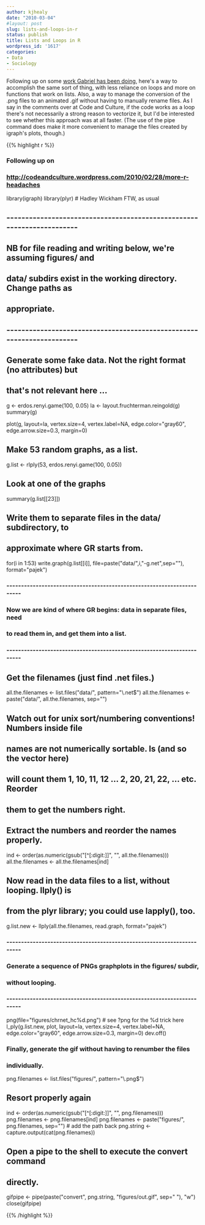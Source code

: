 ```yaml
---
author: kjhealy
date: "2010-03-04"
#layout: post
slug: lists-and-loops-in-r
status: publish
title: Lists and Loops in R
wordpress_id: '1617'
categories:
- Data
- Sociology
---
```


Following up on some [work Gabriel has been doing](http://codeandculture.wordpress.com/2010/02/28/more-r-headaches/), here's a way to accomplish the same sort of thing, with less reliance on loops and more on functions that work on lists. Also, a way to manage the conversion of the .png files to an animated .gif without having to manually rename files. As I say in the comments over at Code and Culture, if the code works as a loop there's not necessarily a strong reason to vectorize it, but I'd be interested to see whether this approach was at all faster. (The use of the pipe command does make it more convenient to manage the files created by igraph's plots, though.)

{{% highlight r %}}

### Following up on
### http://codeandculture.wordpress.com/2010/02/28/more-r-headaches

library(igraph)
library(plyr) # Hadley Wickham FTW, as usual

## ----------------------------------------------------------------------
## NB for file reading and writing below, we're assuming figures/ and
## data/ subdirs exist in the working directory. Change paths as
## appropriate. 
## ----------------------------------------------------------------------

## Generate some fake data. Not the right format (no attributes) but
## that's not relevant here ...
g <- erdos.renyi.game(100, 0.05)
la <- layout.fruchterman.reingold(g)
summary(g)

plot(g, layout=la, vertex.size=4, vertex.label=NA,
     edge.color="gray60", edge.arrow.size=0.3, margin=0)

## Make 53 random graphs, as a list.
g.list <- rlply(53, erdos.renyi.game(100, 0.05))

## Look at one of the graphs
summary(g.list[[23]])

## Write them to separate files in the data/ subdirectory, to
## approximate where GR starts from.
for(i in 1:53) write.graph(g.list[[i]], file=paste("data/",i,"-g.net",sep=""), format="pajek")

### ----------------------------------------------------------------------
### Now we are kind of where GR begins: data in separate files, need
### to read them in, and get them into a list.
### ----------------------------------------------------------------------

## Get the filenames (just find .net files.)
all.the.filenames <- list.files("data/", pattern="\\.net$")
all.the.filenames <- paste("data/", all.the.filenames, sep="")

## Watch out for unix sort/numbering conventions! Numbers inside file
## names are not numerically sortable. ls (and so the vector here)
## will count them 1, 10, 11, 12 ... 2, 20, 21, 22, ... etc. Reorder
## them to get the numbers right. 

## Extract the numbers and reorder the names properly.
ind <- order(as.numeric(gsub("[^[:digit:]]", "", all.the.filenames)))
all.the.filenames <- all.the.filenames[ind]

## Now read in the data files to a list, without looping. llply() is
## from the plyr library; you could use lapply(), too.
g.list.new <- llply(all.the.filenames, read.graph, format="pajek")

### ----------------------------------------------------------------------
### Generate a sequence of PNGs graphplots in the figures/ subdir,
### without looping.
### ----------------------------------------------------------------------

png(file="figures/chrnet_hc%d.png") # see ?png for the %d trick here
l_ply(g.list.new, plot, layout=la, vertex.size=4, vertex.label=NA,
      edge.color="gray60", edge.arrow.size=0.3, margin=0)
dev.off()

### Finally, generate the gif without having to renumber the files
### individually.
png.filenames <- list.files("figures/", pattern="\\.png$")

## Resort properly again
ind <- order(as.numeric(gsub("[^[:digit:]]", "", png.filenames)))
png.filenames <- png.filenames[ind]
png.filenames <- paste("figures/", png.filenames, sep="") # add the path back
png.string <- capture.output(cat(png.filenames))

## Open a pipe to the shell to execute the convert command
## directly.
gifpipe <- pipe(paste("convert", png.string,
                 "figures/out.gif", sep=" "), "w")
close(gifpipe)

{{% /highlight %}}

